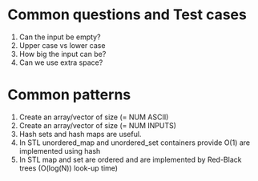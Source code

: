 # Common questions and Test cases
1. Can the input be empty?
2. Upper case vs lower case
3. How big the input can be?
4. Can we use extra space?

# Common patterns
1. Create an array/vector of size (= NUM ASCII)
2. Create an array/vector of size (= NUM INPUTS)
3. Hash sets and hash maps are useful. 
4. In STL unordered_map and unordered_set containers provide O(1) are implemented using hash
5. In STL map and set are ordered and are implemented by Red-Black trees (O(log(N)) look-up time)